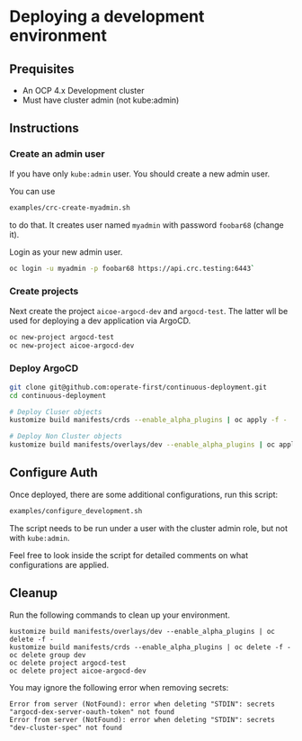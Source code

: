# Deploying a development environment

## Prequisites
* An OCP 4.x Development cluster
* Must have cluster admin (not kube:admin)

## Instructions

### Create an admin user
If you have only `kube:admin` user. You should create a new admin user.

You can use
```bash
examples/crc-create-myadmin.sh
```
to do that. It creates user named `myadmin` with password `foobar68` (change it).

Login as your new admin user.

```bash
oc login -u myadmin -p foobar68 https://api.crc.testing:6443`
```
### Create projects

Next create the project `aicoe-argocd-dev` and `argocd-test`. The latter wll be used
for deploying a dev application via ArgoCD.

```bash
oc new-project argocd-test
oc new-project aicoe-argocd-dev
```

### Deploy ArgoCD
```bash
git clone git@github.com:operate-first/continuous-deployment.git
cd continuous-deployment

# Deploy Cluser objects
kustomize build manifests/crds --enable_alpha_plugins | oc apply -f -

# Deploy Non Cluster objects
kustomize build manifests/overlays/dev --enable_alpha_plugins | oc apply -f -
```

## Configure Auth
Once deployed, there are some additional configurations, run this script:
```bash
examples/configure_development.sh
```

The script needs to be run under a user with the cluster admin role, but not with `kube:admin`.

Feel free to look inside the script for detailed comments on what configurations are applied.

## Cleanup
Run the following commands to clean up your environment.

```
kustomize build manifests/overlays/dev --enable_alpha_plugins | oc delete -f -
kustomize build manifests/crds --enable_alpha_plugins | oc delete -f -
oc delete group dev
oc delete project argocd-test
oc delete project aicoe-argocd-dev
```

You may ignore the following error when removing secrets:

```
Error from server (NotFound): error when deleting "STDIN": secrets "argocd-dex-server-oauth-token" not found
Error from server (NotFound): error when deleting "STDIN": secrets "dev-cluster-spec" not found
```
